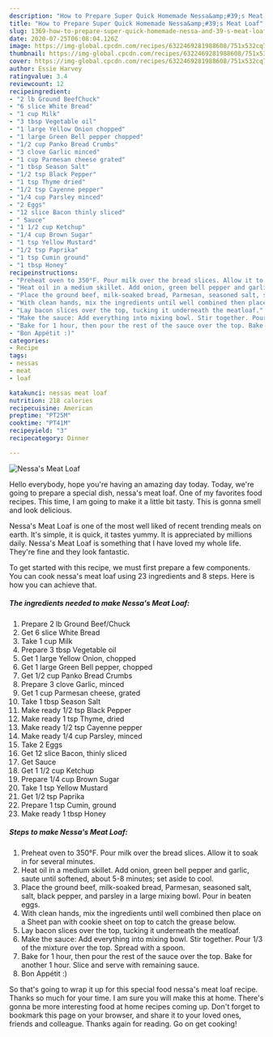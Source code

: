 ```yaml
---
description: "How to Prepare Super Quick Homemade Nessa&amp;#39;s Meat Loaf"
title: "How to Prepare Super Quick Homemade Nessa&amp;#39;s Meat Loaf"
slug: 1369-how-to-prepare-super-quick-homemade-nessa-and-39-s-meat-loaf
date: 2020-07-25T06:08:04.126Z
image: https://img-global.cpcdn.com/recipes/6322469281988608/751x532cq70/nessas-meat-loaf-recipe-main-photo.jpg
thumbnail: https://img-global.cpcdn.com/recipes/6322469281988608/751x532cq70/nessas-meat-loaf-recipe-main-photo.jpg
cover: https://img-global.cpcdn.com/recipes/6322469281988608/751x532cq70/nessas-meat-loaf-recipe-main-photo.jpg
author: Essie Harvey
ratingvalue: 3.4
reviewcount: 12
recipeingredient:
- "2 lb Ground BeefChuck"
- "6 slice White Bread"
- "1 cup Milk"
- "3 tbsp Vegetable oil"
- "1 large Yellow Onion chopped"
- "1 large Green Bell pepper chopped"
- "1/2 cup Panko Bread Crumbs"
- "3 clove Garlic minced"
- "1 cup Parmesan cheese grated"
- "1 tbsp Season Salt"
- "1/2 tsp Black Pepper"
- "1 tsp Thyme dried"
- "1/2 tsp Cayenne pepper"
- "1/4 cup Parsley minced"
- "2 Eggs"
- "12 slice Bacon thinly sliced"
- " Sauce"
- "1 1/2 cup Ketchup"
- "1/4 cup Brown Sugar"
- "1 tsp Yellow Mustard"
- "1/2 tsp Paprika"
- "1 tsp Cumin ground"
- "1 tbsp Honey"
recipeinstructions:
- "Preheat oven to 350°F. Pour milk over the bread slices. Allow it to soak in for several minutes."
- "Heat oil in a medium skillet. Add onion, green bell pepper and garlic, saute until softened, about 5-8 minutes; set aside to cool."
- "Place the ground beef, milk-soaked bread, Parmesan, seasoned salt, salt, black pepper, and parsley in a large mixing bowl. Pour in beaten eggs."
- "With clean hands, mix the ingredients until well combined then place on a Sheet pan with cookie sheet on top to catch the grease below."
- "Lay bacon slices over the top, tucking it underneath the meatloaf."
- "Make the sauce: Add everything into mixing bowl. Stir together. Pour 1/3 of the mixture over the top. Spread with a spoon."
- "Bake for 1 hour, then pour the rest of the sauce over the top. Bake for another 1 hour. Slice and serve with remaining sauce."
- "Bon Appétit :)"
categories:
- Recipe
tags:
- nessas
- meat
- loaf

katakunci: nessas meat loaf 
nutrition: 218 calories
recipecuisine: American
preptime: "PT25M"
cooktime: "PT41M"
recipeyield: "3"
recipecategory: Dinner

---
```



![Nessa&#39;s Meat Loaf](https://img-global.cpcdn.com/recipes/6322469281988608/751x532cq70/nessas-meat-loaf-recipe-main-photo.jpg)

Hello everybody, hope you're having an amazing day today. Today, we're going to prepare a special dish, nessa&#39;s meat loaf. One of my favorites food recipes. This time, I am going to make it a little bit tasty. This is gonna smell and look delicious.



Nessa&#39;s Meat Loaf is one of the most well liked of recent trending meals on earth. It's simple, it is quick, it tastes yummy. It is appreciated by millions daily. Nessa&#39;s Meat Loaf is something that I have loved my whole life. They're fine and they look fantastic.


To get started with this recipe, we must first prepare a few components. You can cook nessa&#39;s meat loaf using 23 ingredients and 8 steps. Here is how you can achieve that.

<!--inarticleads1-->

##### The ingredients needed to make Nessa&#39;s Meat Loaf:

1. Prepare 2 lb Ground Beef/Chuck
1. Get 6 slice White Bread
1. Take 1 cup Milk
1. Prepare 3 tbsp Vegetable oil
1. Get 1 large Yellow Onion, chopped
1. Get 1 large Green Bell pepper, chopped
1. Get 1/2 cup Panko Bread Crumbs
1. Prepare 3 clove Garlic, minced
1. Get 1 cup Parmesan cheese, grated
1. Take 1 tbsp Season Salt
1. Make ready 1/2 tsp Black Pepper
1. Make ready 1 tsp Thyme, dried
1. Make ready 1/2 tsp Cayenne pepper
1. Make ready 1/4 cup Parsley, minced
1. Take 2 Eggs
1. Get 12 slice Bacon, thinly sliced
1. Get  Sauce
1. Get 1 1/2 cup Ketchup
1. Prepare 1/4 cup Brown Sugar
1. Take 1 tsp Yellow Mustard
1. Get 1/2 tsp Paprika
1. Prepare 1 tsp Cumin, ground
1. Make ready 1 tbsp Honey




<!--inarticleads2-->

##### Steps to make Nessa&#39;s Meat Loaf:

1. Preheat oven to 350°F. Pour milk over the bread slices. Allow it to soak in for several minutes.
1. Heat oil in a medium skillet. Add onion, green bell pepper and garlic, saute until softened, about 5-8 minutes; set aside to cool.
1. Place the ground beef, milk-soaked bread, Parmesan, seasoned salt, salt, black pepper, and parsley in a large mixing bowl. Pour in beaten eggs.
1. With clean hands, mix the ingredients until well combined then place on a Sheet pan with cookie sheet on top to catch the grease below.
1. Lay bacon slices over the top, tucking it underneath the meatloaf.
1. Make the sauce: Add everything into mixing bowl. Stir together. Pour 1/3 of the mixture over the top. Spread with a spoon.
1. Bake for 1 hour, then pour the rest of the sauce over the top. Bake for another 1 hour. Slice and serve with remaining sauce.
1. Bon Appétit :)




So that's going to wrap it up for this special food nessa&#39;s meat loaf recipe. Thanks so much for your time. I am sure you will make this at home. There's gonna be more interesting food at home recipes coming up. Don't forget to bookmark this page on your browser, and share it to your loved ones, friends and colleague. Thanks again for reading. Go on get cooking!
